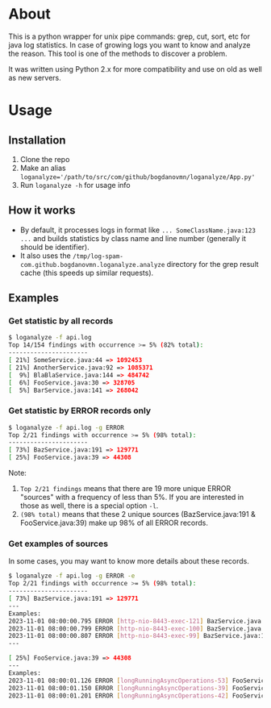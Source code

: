 # About

This is a python wrapper for unix pipe commands: grep, cut, sort, etc for java log statistics.
In case of growing logs you want to know and analyze the reason. This tool is one of the methods to discover a problem.

It was written using Python 2.x for more compatibility and use on old as well as new servers.

# Usage

## Installation 

1. Clone the repo
2. Make an alias 
`loganalyze='/path/to/src/com/github/bogdanovmn/loganalyze/App.py'`
3. Run `loganalyze -h` for usage info

## How it works
* By default, it processes logs in format like `... SomeClassName.java:123 ...` and builds statistics by class name and line number (generally it should be identifier).
* It also uses the `/tmp/log-spam-com.github.bogdanovmn.loganalyze.analyze` directory for the grep result cache (this speeds up similar requests).

## Examples
### Get statistic by all records
```bash
$ loganalyze -f api.log
Top 14/154 findings with occurrence >= 5% (82% total):
----------------------
[ 21%] SomeService.java:44 => 1092453
[ 21%] AnotherService.java:92 => 1085371
[  9%] BlaBlaService.java:144 => 484742
[  6%] FooService.java:30 => 328705
[  5%] BarService.java:141 => 268042
```
### Get statistic by ERROR records only
```bash
$ loganalyze -f api.log -g ERROR
Top 2/21 findings with occurrence >= 5% (98% total):
----------------------
[ 73%] BazService.java:191 => 129771
[ 25%] FooService.java:39 => 44308 
```
Note:
1. `Top 2/21 findings` means that there are 19 more unique ERROR "sources" with a frequency of less than 5%. If you are interested in those as well, there is a special option `-l`.
2. `(98% total)` means that these 2 unique sources (BazService.java:191 & FooService.java:39) make up 98% of all ERROR records.

### Get examples of sources
In some cases, you may want to know more details about these records.
```bash
$ loganalyze -f api.log -g ERROR -e
Top 2/21 findings with occurrence >= 5% (98% total):
----------------------
[ 73%] BazService.java:191 => 129771
---
Examples:
2023-11-01 08:00:00.795 ERROR [http-nio-8443-exec-121] BazService.java:191 Unsupported JWT token: The parsed JWT indicates it was signed with the RS256 signature algorithm, but <...>
2023-11-01 08:00:00.799 ERROR [http-nio-8443-exec-100] BazService.java:191 Unsupported JWT token: The parsed JWT indicates it was signed with the RS256 signature algorithm, but <...>
2023-11-01 08:00:00.807 ERROR [http-nio-8443-exec-99] BazService.java:191 Unsupported JWT token: The parsed JWT indicates it was signed with the RS256 signature algorithm, but <...>
---

[ 25%] FooService.java:39 => 44308
---
Examples:
2023-11-01 08:00:01.126 ERROR [longRunningAsyncOperations-53] FooService.java:39 Unexpected exception occurred invoking async method: public void foo.blabla.Klass.method1
2023-11-01 08:00:01.150 ERROR [longRunningAsyncOperations-39] FooService.java:39 Unexpected exception occurred invoking async method: public void foo.blabla.Klass.method2
2023-11-01 08:00:01.201 ERROR [longRunningAsyncOperations-42] FooService.java:39 Unexpected exception occurred invoking async method: public void foo.blabla.Klass.method3

```
